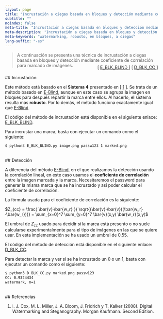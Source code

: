 ```yaml
---
layout: page
title: "Incrustación a ciegas basada en bloques y detección mediante coeficiente de correlación"
subtitle: "" 
noindex: false
meta-title: "Incrustación a ciegas basada en bloques y detección mediante coeficiente de correlación"
meta-description: "Incrustación a ciegas basada en bloques y detección mediante coeficiente de correlación."
meta-keywords: "watermarking, robusto, en bloques, a ciegas"
lang-suffix: "-es"
---
```



> A continuación se presenta una técnica de incrustación a ciegas basada en 
> bloques y detección mediante coeficiente de correlación para marcado
> de imágenes.
<div style='text-align:right;margin-top:-25px'> 
    [ <a href='https://github.com/daniellerch/stegolab/tree/master/watermarking/E_BLK_BLIND.py'>
        E_BLK_BLIND
      </a> ]
    [ <a href='https://github.com/daniellerch/stegolab/tree/master/watermarking/D_BLK_CC.py'>
        D_BLK_CC
      </a> ]
</div>





<br>
## Incrustación

Este método está basado en el **Sistema 4** presentado en [ [1](#referencias) ]. 
Se trata de un método basado en [E-Blind](/stego/lab/watermarking-methods/e-blind-es/), 
aunque en este caso se agrupa la imagen en bloques para después repartir la marca
entre ellos. Al hacerlo, el sistema resulta más **robusto**. Por lo demás,
el método funciona exactamente igual que [E-Blind](/stego/lab/watermarking-methods/e-blind-es/).

El código del método de incrustación está disponible en el siguiente enlace:
<a href='https://github.com/daniellerch/stegolab/tree/master/watermarking/E_BLK_BLIND.py'>E_BLK_BLIND</a>.

Para incrustar una marca, basta con ejecutar un comando como el siguiente:

```bash
$ python3 E_BLK_BLIND.py image.png passw123 1 marked.png
```


<br>
## Detección

A diferencia del método  [E-Blind](/stego/lab/watermarking-methods/e-blind-es/),
en el que realizamos la detección usando la correlación lineal, en este caso
usamos el **coeficiente de correlación** entre la imagen marcada y la marca.
Necesitaremos el password para generar la misma marca que se ha incrustado y 
así poder calcular el coeficiente de correlación.

La fórmula usada para el coeficiente de correlación es la siguiente:

$Z_{cc} = \frac{ \bar{v}·\bar{w_r} }{ \sqrt{(\bar{v}·\bar{v})(\bar{w_r}·\bar{w_r})}} = \sum_{x=0}^7 \sum_{y=0}^7 \bar{v}(x,y) \bar{w_r}(x,y)$


El umbral de $Z_{cc}$ usado para decidir si la marca está presento o no suele
calcularse experimentalmente para el tipo de imágenes en las que se quiere usar.
En esta implementación se ha usado un umbral de $0.55$.


El código del método de detección está disponible en el siguiente enlace:
<a href='https://github.com/daniellerch/stegolab/tree/master/watermarking/D_BLK_CC.py'>D_BLK_CC</a>.

Para detectar la marca y ver si se ha incrustado un 0 o un 1, basta con ejecutar 
un comando como el siguiente:

```bash
$ python3 D_BLK_CC.py marked.png passw123
CC: 0.9324434
watermark, m=1
```

<br>
## Referencias


1. I. J. Cox, M. L. Miller, J. A. Bloom, J. Fridrich y T. Kalker (2008). 
   Digital Watermarking and Steganography. Morgan Kaufmann. Second Edition.



